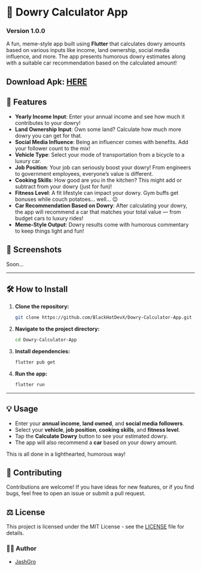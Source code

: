 # 🤑 Dowry Calculator App

### Version 1.0.0

A fun, meme-style app built using **Flutter** that calculates dowry amounts based on various inputs like income, land ownership, social media influence, and more. The app presents humorous dowry estimates along with a suitable car recommendation based on the calculated amount!


## **Download Apk**: [HERE](https://github.com/BlackHatDevX/dowry_calculator/releases/download/v1.0.0/app-release.apk)

## 🚀 **Features**

- **Yearly Income Input**: Enter your annual income and see how much it contributes to your dowry!
- **Land Ownership Input**: Own some land? Calculate how much more dowry you can get for that.
- **Social Media Influence**: Being an influencer comes with benefits. Add your follower count to the mix!
- **Vehicle Type**: Select your mode of transportation from a bicycle to a luxury car.
- **Job Position**: Your job can seriously boost your dowry! From engineers to government employees, everyone’s value is different.
- **Cooking Skills**: How good are you in the kitchen? This might add or subtract from your dowry (just for fun)!
- **Fitness Level**: A fit lifestyle can impact your dowry. Gym buffs get bonuses while couch potatoes… well… 😉
- **Car Recommendation Based on Dowry**: After calculating your dowry, the app will recommend a car that matches your total value — from budget cars to luxury rides!
- **Meme-Style Output**: Dowry results come with humorous commentary to keep things light and fun!



## 📱 **Screenshots**

Soon...

---

## 🛠️ **How to Install**

1. **Clone the repository:**

   ```bash
   git clone https://github.com/BlackHatDevX/Dowry-Calculator-App.git
   ```

2. **Navigate to the project directory:**

   ```bash
   cd Dowry-Calculator-App
   ```

3. **Install dependencies:**

   ```bash
   flutter pub get
   ```

4. **Run the app:**

   ```bash
   flutter run
   ```

---

## 💡 **Usage**

- Enter your **annual income**, **land owned**, and **social media followers**.
- Select your **vehicle**, **job position**, **cooking skills**, and **fitness level**.
- Tap the **Calculate Dowry** button to see your estimated dowry.
- The app will also recommend a **car** based on your dowry amount.
  
This is all done in a lighthearted, humorous way!



## 🧩 **Contributing**

Contributions are welcome! If you have ideas for new features, or if you find bugs, feel free to open an issue or submit a pull request.



## ⚖️ **License**

This project is licensed under the MIT License - see the [LICENSE](LICENSE) file for details.



### 👨‍💻 **Author**

- [JashGro](https://github.com/BlackHatDevX)
